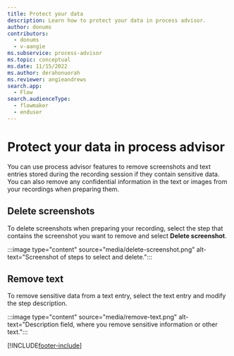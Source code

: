 ```yaml
---
title: Protect your data
description: Learn how to protect your data in process advisor.
author: donums
contributors:
  - donums
  - v-aangie 
ms.subservice: process-advisor
ms.topic: conceptual
ms.date: 11/15/2022
ms.author: derahonuorah
ms.reviewer: angieandrews
search.app: 
  - Flow
search.audienceType: 
  - flowmaker
  - enduser
---
```


# Protect your data in process advisor

You can use process advisor features to remove screenshots and text entries stored during the recording session if they contain sensitive data. You can also remove any confidential information in the text or images from your recordings when preparing them.

## Delete screenshots

To delete screenshots when preparing your recording, select the step that contains the screenshot you want to remove and select **Delete screenshot**.

:::image type="content" source="media/delete-screenshot.png" alt-text="Screenshot of steps to select and delete.":::

## Remove text

To remove sensitive data from a text entry, select the text entry and modify the step description.

:::image type="content" source="media/remove-text.png" alt-text="Description field, where you remove sensitive information or other text.":::

[!INCLUDE[footer-include](includes/footer-banner.md)]
